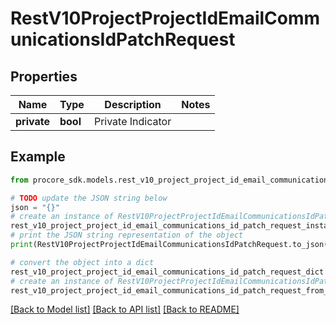 # RestV10ProjectProjectIdEmailCommunicationsIdPatchRequest


## Properties

Name | Type | Description | Notes
------------ | ------------- | ------------- | -------------
**private** | **bool** | Private Indicator | 

## Example

```python
from procore_sdk.models.rest_v10_project_project_id_email_communications_id_patch_request import RestV10ProjectProjectIdEmailCommunicationsIdPatchRequest

# TODO update the JSON string below
json = "{}"
# create an instance of RestV10ProjectProjectIdEmailCommunicationsIdPatchRequest from a JSON string
rest_v10_project_project_id_email_communications_id_patch_request_instance = RestV10ProjectProjectIdEmailCommunicationsIdPatchRequest.from_json(json)
# print the JSON string representation of the object
print(RestV10ProjectProjectIdEmailCommunicationsIdPatchRequest.to_json())

# convert the object into a dict
rest_v10_project_project_id_email_communications_id_patch_request_dict = rest_v10_project_project_id_email_communications_id_patch_request_instance.to_dict()
# create an instance of RestV10ProjectProjectIdEmailCommunicationsIdPatchRequest from a dict
rest_v10_project_project_id_email_communications_id_patch_request_from_dict = RestV10ProjectProjectIdEmailCommunicationsIdPatchRequest.from_dict(rest_v10_project_project_id_email_communications_id_patch_request_dict)
```
[[Back to Model list]](../README.md#documentation-for-models) [[Back to API list]](../README.md#documentation-for-api-endpoints) [[Back to README]](../README.md)


